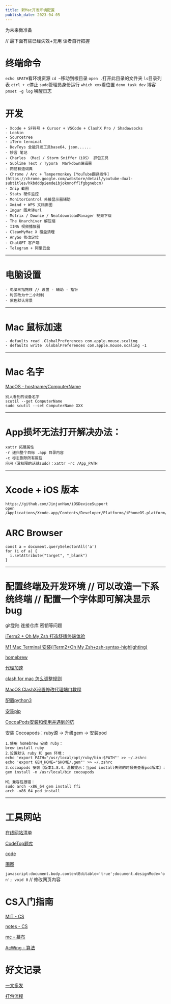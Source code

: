 ```yaml
---
title: 新Mac开发环境配置
publish_date: 2023-04-05
---
```


为未来做准备

// 最下面有些已经失效+无用 读者自行把握

# 终端命令
`echo $PATH`看环境资源
`cd ~`移动到根目录
`open .`打开此目录的文件夹
`ls`目录列表
`ctrl + c`停止
`sudo`管理员身份运行
`which xxx`看位置
`deno task dev` 博客
`pmset -g log` 唤醒日志

# 开发
```
- Xcode + SF符号 + Cursor + VSCode + ClashX Pro / Shadowsocks
- Lookin 
- Sourcetree
- iTerm terminal
- DevToys 全能开发工具base64、json......
- 妙言 笔记
- Charles （Mac）/ Storm Sniffer（iOS） 抓包工具
- Sublime Text / Typora  Markdown编辑器
- 网易有道词典
- Chrome / Arc + Tampermonkey [YouTube翻译插件](https://chrome.google.com/webstore/detail/youtube-dual-subtitles/hkbdddpiemdeibjoknnofflfgbgnebcm)
- Xnip 截图
- Stats 硬件监控
- MonitorControl 外接显示器辅助
- Xmind + WPS 文档画图
- Imgur 图片转url
- Motrix / Downie / NeatdownloadManager 视频下载
- The Unarchiver 解压缩
- IINA 视频播放器
- CleanMyMac X 磁盘清理
- AnyGo 修改定位
- ChatGPT 客户端
- Telegram + 阿里云盘
```
---
# 电脑设置
```
- 电脑三指拖移 // 设置 - 辅助 - 指针
- 时区改为十二小时制
- 紫色默认背景
```
---
# Mac 鼠标加速
```
- defaults read .GlobalPreferences com.apple.mouse.scaling
- defaults write .GlobalPreferences com.apple.mouse.scaling -1
```
---
# Mac 名字
[MacOS - hostname/ComputerName](https://shockerli.net/post/macos-hostname-scutil/)
```
别人看到的设备名字
scutil --get ComputerName
sudo scutil --set ComputerName XXX
```
---
# App损坏无法打开解决办法：
```
xattr 拓展属性
-r 递归整个目标 .app 目录内容
-c 标志删除所有属性
应用（没权限的话就sudo）：xattr -rc /App_PATH 
```
---
# Xcode + iOS 版本
```
https://github.com/JinjunHan/iOSDeviceSupport
open /Applications/Xcode.app/Contents/Developer/Platforms/iPhoneOS.platform/DeviceSupport
```
# ARC Browser
```
const a = document.querySelectorAll('a')
for (i of a) {
  i.setAttribute("target", "_blank")
}
```
---
# 配置终端及开发环境 // 可以改造一下系统终端 // 配置一个字体即可解决显示bug

git登陆 连接仓库 密钥等问题

[iTerm2 + Oh My Zsh 打造舒适终端体验](https://segmentfault.com/a/1190000014992947)

[M1 Mac Terminal 安装(iTerm2+Oh My Zsh+zsh-syntax-highlighting)](https://zhuanlan.zhihu.com/p/365838868)

[homebrew](https://blog.csdn.net/weixin_38716347/article/details/123838344)

[代理加速](https://segmentfault.com/a/1190000039686752)

[clash for mac 怎么调整规则](https://juejin.cn/post/7034763326152245255)

[MacOS ClashX设置修改代理端口教程](https://www.bokezhu.com/2021/03/04/731.html)

[配置python3](https://blog.csdn.net/weixin_45651616/article/details/125795130)

[安装pip](https://www.jianshu.com/p/396c25709277)

[CocoaPods安装和使用并遇到的坑](https://juejin.cn/post/6940651626990403597)

安装 Cocoapods：ruby源 -> 升级gem -> 安装pod

```
1.使用 homebrew 安装 ruby：
brew install ruby
2.设置默认 ruby 和 gem 环境：
echo 'export PATH="/usr/local/opt/ruby/bin:$PATH"' >> ~/.zshrc
echo 'export GEM_HOME="$HOME/.gem"' >> ~/.zshrc
3.cocoapods 安装【版本1.8.4，温馨提示：当pod install失败的时候先查看pod版本】:
gem install -n /usr/local/bin cocoapods
```

```
M1 兼容性报错：
sudo arch -x86_64 gem install ffi
arch -x86_64 pod install
```

---
# 工具网站

[在线网站清单](https://github.com/qianguyihao/website-list)

[CodeTop题库](https://codetop.cc/home)

[code](https://paste.nugine.xyz/)

[画图](https://app.diagrams.net/)

`javascript:document.body.contentEditable='true';document.designMode='on'; void 0` // 修改网页内容

# CS入门指南

[MIT - CS](https://csdiy.wiki)

[notes - CS](http://www.cyc2018.xyz/)

[mc - 幕布](https://mubu.com/doc/fVKgdcSrF3#m-I6oWEqVPh4)

[AcWing - 算法](https://www.acwing.com)

# 好文记录

[一文多发](https://openwrite.cn/)

[打包流程](https://blog.csdn.net/lixianyue1991/article/details/121272242?ops_request_misc=%257B%2522request%255Fid%2522%253A%2522166712488516782428661363%2522%252C%2522scm%2522%253A%252220140713.130102334..%2522%257D&request_id=166712488516782428661363&biz_id=0)

